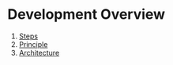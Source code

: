 # Development Overview

1. [Steps](steps)
2. [Principle](principle)
3. [Architecture](architecture)
